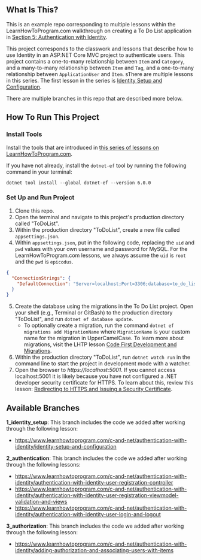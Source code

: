 ## What Is This?

This is an example repo corresponding to multiple lessons within the LearnHowToProgram.com walkthrough on creating a To Do List application in [Section 5: Authentication with Identity](https://www.learnhowtoprogram.com/c-and-net/authentication-with-identity).

This project corresponds to the classwork and lessons that describe how to use Identity in an ASP.NET Core MVC project to authenticate users. This project contains a one-to-many relationship between `Item` and `Category`, and a many-to-many relationship between `Item` and `Tag`, and a one-to-many relationship between `ApplicationUser` and `Item`. sThere are multiple lessons in this series. The first lesson in the series is [Identity Setup and Configuration](https://www.learnhowtoprogram.com/c-and-net/authentication-with-identity/identity-setup-and-configuration).

There are multiple branches in this repo that are described more below.

## How To Run This Project

### Install Tools

Install the tools that are introduced in [this series of lessons on LearnHowToProgram.com](https://www.learnhowtoprogram.com/c-and-net/getting-started-with-c).

If you have not already, install the `dotnet-ef` tool by running the following command in your terminal:

```
dotnet tool install --global dotnet-ef --version 6.0.0
```

### Set Up and Run Project

1. Clone this repo.
2. Open the terminal and navigate to this project's production directory called "ToDoList".
3. Within the production directory "ToDoList", create a new file called `appsettings.json`.
4. Within `appsettings.json`, put in the following code, replacing the `uid` and `pwd` values with your own username and password for MySQL. For the LearnHowToProgram.com lessons, we always assume the `uid` is `root` and the `pwd` is `epicodus`.

```json
{
  "ConnectionStrings": {
    "DefaultConnection": "Server=localhost;Port=3306;database=to_do_list_with_auth;uid=root;pwd=epicodus;"
  }
}
```

5. Create the database using the migrations in the To Do List project. Open your shell (e.g., Terminal or GitBash) to the production directory "ToDoList", and run `dotnet ef database update`. 
    - To optionally create a migration, run the command `dotnet ef migrations add MigrationName` where `MigrationName` is your custom name for the migration in UpperCamelCase. To learn more about migrations, visit the LHTP lesson [Code First Development and Migrations](https://www.learnhowtoprogram.com/c-and-net-part-time/many-to-many-relationships/code-first-development-and-migrations).
6. Within the production directory "ToDoList", run `dotnet watch run` in the command line to start the project in development mode with a watcher.
4. Open the browser to _https://localhost:5001_. If you cannot access localhost:5001 it is likely because you have not configured a .NET developer security certificate for HTTPS. To learn about this, review this lesson: [Redirecting to HTTPS and Issuing a Security Certificate](https://www.learnhowtoprogram.com/lessons/redirecting-to-https-and-issuing-a-security-certificate).

## Available Branches

**1_identity_setup**: This branch includes the code we added after working through the following lesson:

- https://www.learnhowtoprogram.com/c-and-net/authentication-with-identity/identity-setup-and-configuration

**2_authentication**: This branch includes the code we added after working through the following lessons:

- https://www.learnhowtoprogram.com/c-and-net/authentication-with-identity/authentication-with-identity-user-registration-controller
- https://www.learnhowtoprogram.com/c-and-net/authentication-with-identity/authentication-with-identity-user-registration-viewmodel-validation-and-views
- https://www.learnhowtoprogram.com/c-and-net/authentication-with-identity/authentication-with-identity-user-login-and-logout

**3_authorization**: This branch includes the code we added after working through the following lesson:

- https://www.learnhowtoprogram.com/c-and-net/authentication-with-identity/adding-authorization-and-associating-users-with-items